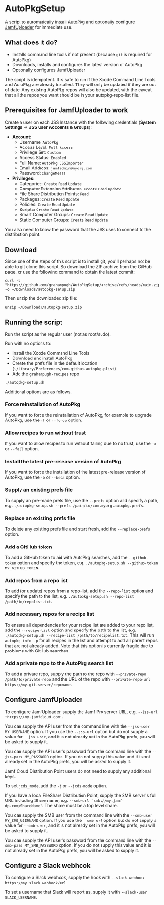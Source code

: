 # AutoPkgSetup

A script to automatically install [AutoPkg] and optionally configure [JamfUploader] for immediate use.

## What does it do?

* Installs command line tools if not present (because `git` is required for
    AutoPkg)
* Downloads, installs and configures the latest version of AutoPkg
* Optionally configures JamfUploader

The script is idempotent. It is safe to run if the Xcode Command Line Tools and
AutoPkg are already installed. They will only be updated if
they are out of date. Any existing AutoPkg repos will also be updated, with the
caveat that all the repos you want should be in your autopkg-repo-list file.

## Prerequisites for JamfUploader to work

Create a user on each JSS Instance with the following credentials
(**System Settings** => **JSS User Accounts & Groups**):  

* **Account:**
  * Username: `AutoPkg`
  * Access Level: `Full Access`
  * Privilege Set: `Custom`
  * Access Status: `Enabled`
  * Full Name: `AutoPkg JSSImporter`
  * Email Address: `jamfadmin@myorg.com`
  * Password: `ChangeMe!!!`  
* **Privileges:**
  * Categories: `Create` `Read` `Update`
  * Computer Extension Attributes: `Create` `Read` `Update`
  * File Share Distribution Points: `Read`
  * Packages: `Create` `Read` `Update`
  * Policies: `Create` `Read` `Update`
  * Scripts: `Create` `Read` `Update`
  * Smart Computer Groups: `Create` `Read` `Update`
  * Static Computer Groups: `Create` `Read` `Update`

You also need to know the password that the JSS uses to connect to the
distribution point.

## Download

Since one of the steps of this script is to install git, you'll perhaps not be able to git clone this script. So download the ZIP archive from the GitHub page, or use the following command to obtain the latest commit:

```
curl -L "https://github.com/grahampugh/AutoPkgSetup/archive/refs/heads/main.zip" -o ~/Downloads/autopkg-setup.zip
```

Then unzip the downloaded zip file:

```
unzip ~/Downloads/autopkg-setup.zip
```

## Running the script

Run the script as the regular user (not as root/sudo).

Run with no options to: 

* Install the Xcode Command Line Tools
* Download and install AutoPkg
* Create the prefs file in the default location (`~/Library/Preferences/com.github.autopkg.plist`)
* Add the `grahampugh-recipes` repo

```
./autopkg-setup.sh
```
Additional options are as follows.

### Force reinstallation of AutoPkg

If you want to force the reinstallation of AutoPkg, for example to upgrade AutoPkg, use the `-f` or `--force` option.

### Allow recipes to run without trust

If you want to allow recipes to run without failing due to no trust, use the `-x` or `--fail` option.

### Install the latest pre-release version of AutoPkg

If you want to force the installation of the latest pre-release version of AutoPkg, use the `-b` or `--beta` option.

### Supply an existing prefs file

To supply an pre-made prefs file, use the `--prefs` option and specify a path, e.g. `./autopkg-setup.sh --prefs /path/to/com.myorg.autopkg.prefs`.

### Replace an existing prefs file

To delete any existing prefs file and start fresh, add the `--replace-prefs` option.

### Add a GitHub token

To add a GitHub token to aid with AutoPkg searches, add the `--github-token` option and specify the token, e.g. `./autopkg-setup.sh --github-token MY_GITHUB_TOKEN`.

### Add repos from a repo list

To add (or update) repos from a repo-list, add the `--repo-list` option and specify the path to the list, e.g. `./autopkg-setup.sh --repo-list /path/to/repolist.txt`.

### Add necessary repos for a recipe list

To ensure all dependencies for your recipe list are added to your repo list, add the `--recipe-list` option and specify the path to the list, e.g. `./autopkg-setup.sh --recipe-list /path/to/recipelist.txt`. This will run `autopkg info -p` for all recipes in the list and attempt to add all parent repos that are not already added. Note that this option is currently fragile due to problems with GitHub searches.


### Add a private repo to the AutoPkg search list

To add a private repo, supply the path to the repo with `--private-repo /path/to/private-repo` and the URL of the repo with `--private-repo-url https://my.git.server/reponame`.

## Configure JamfUploader

To configure JamfUploader, supply the Jamf Pro server URL, e.g. `--jss-url "https://my.jamfcloud.com"`.

You can supply the API user from the command line with the `--jss-user MY_USERNAME` option. If you use the `--jss-url` option but do not supply a value for `--jss-user`, and it is not already set in the AutoPkg prefs, you will be asked to supply it.

You can supply the API user's password from the command line with the `--jss-pass MY_PASSWORD` option. If you do not supply this value and it is not already set in the AutoPkg prefs, you will be asked to supply it.

Jamf Cloud Distribution Point users do not need to supply any additional keys.

To set `jcds_mode`, add the `-j` or `--jcds-mode` option.

If you have a local FileShare Distribution Point, supply the SMB server's full URL including Share name, e.g. `--smb-url "smb://my.jamf-dp.com/ShareName"`. The share must be a top level share.

You can supply the SMB user from the command line with the `--smb-user MY_SMB_USERNAME` option. If you use the `--smb-url` option but do not supply a value for `--smb-user`, and it is not already set in the AutoPkg prefs, you will be asked to supply it.

You can supply the API user's password from the command line with the `--smb-pass MY_SMB_PASSWORD` option. If you do not supply this value and it is not already set in the AutoPkg prefs, you will be asked to supply it.

## Configure a Slack webhook

To configure a Slack webhook, supply the hook with `--slack-webhook https://my.slack.webhook/url`. 

To set a username that Slack will report as, supply it with `--slack-user SLACK_USERNAME`.

[AutoPkg]: https://github.com/autopkg/autopkg
[JamfUploader]: https://github.com/grahampugh/jamf-upload/wiki/JamfUploader-AutoPkg-Processors

